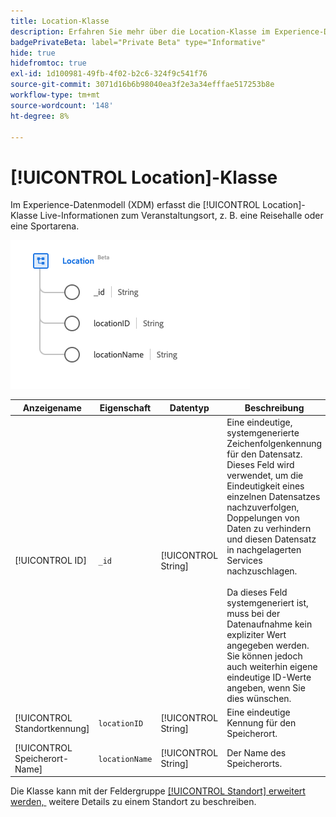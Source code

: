 ```yaml
---
title: Location-Klasse
description: Erfahren Sie mehr über die Location-Klasse im Experience-Datenmodell (XDM).
badgePrivateBeta: label="Private Beta" type="Informative"
hide: true
hidefromtoc: true
exl-id: 1d100981-49fb-4f02-b2c6-324f9c541f76
source-git-commit: 3071d16b6b98040ea3f2e3a34efffae517253b8e
workflow-type: tm+mt
source-wordcount: '148'
ht-degree: 8%

---
```


# [!UICONTROL Location]-Klasse

Im Experience-Datenmodell (XDM) erfasst die [!UICONTROL Location]-Klasse Live-Informationen zum Veranstaltungsort, z. B. eine Reisehalle oder eine Sportarena.

![Standort-Klassenstruktur](../../../images/healthcare/classes/location.png)

| Anzeigename | Eigenschaft | Datentyp | Beschreibung |
| --- | --- | --- | --- |
| [!UICONTROL ID] | `_id` | [!UICONTROL String] | Eine eindeutige, systemgenerierte Zeichenfolgenkennung für den Datensatz. Dieses Feld wird verwendet, um die Eindeutigkeit eines einzelnen Datensatzes nachzuverfolgen, Doppelungen von Daten zu verhindern und diesen Datensatz in nachgelagerten Services nachzuschlagen.<br><br>Da dieses Feld systemgeneriert ist, muss bei der Datenaufnahme kein expliziter Wert angegeben werden. Sie können jedoch auch weiterhin eigene eindeutige ID-Werte angeben, wenn Sie dies wünschen. |
| [!UICONTROL Standortkennung] | `locationID` | [!UICONTROL String] | Eine eindeutige Kennung für den Speicherort. |
| [!UICONTROL Speicherort-Name] | `locationName` | [!UICONTROL String] | Der Name des Speicherorts. |

Die Klasse kann mit der Feldergruppe [[!UICONTROL Standort] erweitert werden, &#x200B;](../field-groups/location.md) weitere Details zu einem Standort zu beschreiben.
